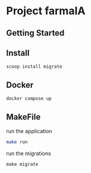 # Project farmaIA

## Getting Started

## Install
```
scoop install migrate
```

## Docker
```
docker compose up
```

## MakeFile
run the application
```bash
make run
```

run the migrations
```
make migrate
```
